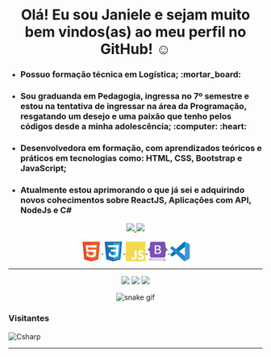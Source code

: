 # <h1 align="center"> Olá! Eu sou Janiele e sejam muito bem vindos(as) ao meu perfil no GitHub! :relaxed: </h1>

- <h3> Possuo formação técnica em Logística; :mortar_board: </h3>
- <h3> Sou graduanda em Pedagogia, ingressa no 7º semestre e estou na tentativa de ingressar na área da Programação, resgatando um desejo e uma paixão que tenho pelos códigos desde a minha adolescência; :computer: :heart: </h3>
- <h3> Desenvolvedora em formação, com aprendizados teóricos e práticos em tecnologias como: HTML, CSS, Bootstrap e JavaScript; </h3>
- <h3> Atualmente estou aprimorando o que já sei e adquirindo novos cohecimentos sobre ReactJS, Aplicações com API, NodeJs e C# </h3>

<div align="center">
  <a href="https://github.com/janieledamasceno">
  <img height="180em" src="https://github-readme-stats.vercel.app/api?username=janieledamasceno&show_icons=true&theme=chartreuse-dark&include_all_commits=true&count_private=true"/>
  <img height="180em" src="https://github-readme-stats.vercel.app/api/top-langs/?username=janieledamasceno&layout=top-langs_count=7&theme=chartreuse-dark"/>
</div>

<div align="center"><br>
  <img align="center" height="40" width="40" src="https://raw.githubusercontent.com/devicons/devicon/master/icons/html5/html5-original.svg">
  <img align="center" height="40" width="40" src="https://raw.githubusercontent.com/devicons/devicon/master/icons/css3/css3-original.svg">
  <img align="center" height="40" width="40" src="https://raw.githubusercontent.com/devicons/devicon/master/icons/javascript/javascript-plain.svg">
   <img align="center" height="40" width="40" src="https://raw.githubusercontent.com/devicons/devicon/9f4f5cdb393299a81125eb5127929ea7bfe42889/icons/bootstrap/bootstrap-plain-wordmark.svg">
   <img align="center" height="40" width="40" src="https://raw.githubusercontent.com/devicons/devicon/9f4f5cdb393299a81125eb5127929ea7bfe42889/icons/vscode/vscode-original.svg">
</div>
<hr>
<div align="center">
    <a href="https://github.com/janieledamasceno" alt="github" target="_blank"> <img height="35" <img src="https://img.shields.io/badge/GitHub-100000?style=for-the-badge&logo=github&logoColor=white"></a>
    <a href="https://www.linkedin.com/in/janiele-damasceno-bispo-40695b192/" target="_blank" style='align:center'><img height="35" src="https://img.shields.io/badge/LinkedIn-0077B5?style=for-the-badge&logo=linkedin&logoColor=white&link=https://www.linkedin.com/in/janiele-damasceno-bispo-40695b192//)](https://www.linkedin.com/in/janiele-damasceno-bispo-40695b192/)"_blank"></a>
      <a href="mailto:"janieledamasceno97@gmail.com" "alt="gmail" target="_blank"> <img height="35" <img src="https://img.shields.io/badge/Gmail-D14836?style=for-the-badge&logo=gmail&logoColor=white&mailto:"janieledamasceno97@gmail.com"></a>
  
  ![snake gif](https://github.com/janieledamasceno/janieledamasceno/blob/output/github-contribution-grid-snake.svg)

 </div>
  <h3> Visitantes </h3>  

 <div>

  <img align="center" alt="Csharp" height="30" width="150" src="https://komarev.com/ghpvc/?username=alexsgross&color=green" alt="alexsgross" /> <br>

 </div>  
 <hr>

